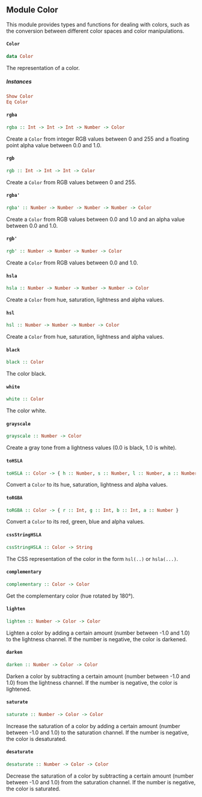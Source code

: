 ## Module Color

This module provides types and functions for dealing with colors, such as
the conversion between different color spaces and color manipulations.

#### `Color`

``` purescript
data Color
```

The representation of a color.

##### Instances
``` purescript
Show Color
Eq Color
```

#### `rgba`

``` purescript
rgba :: Int -> Int -> Int -> Number -> Color
```

Create a `Color` from integer RGB values between 0 and 255 and a floating
point alpha value between 0.0 and 1.0.

#### `rgb`

``` purescript
rgb :: Int -> Int -> Int -> Color
```

Create a `Color` from RGB values between 0 and 255.

#### `rgba'`

``` purescript
rgba' :: Number -> Number -> Number -> Number -> Color
```

Create a `Color` from RGB values between 0.0 and 1.0 and an alpha value
between 0.0 and 1.0.

#### `rgb'`

``` purescript
rgb' :: Number -> Number -> Number -> Color
```

Create a `Color` from RGB values between 0.0 and 1.0.

#### `hsla`

``` purescript
hsla :: Number -> Number -> Number -> Number -> Color
```

Create a `Color` from hue, saturation, lightness and alpha values.

#### `hsl`

``` purescript
hsl :: Number -> Number -> Number -> Color
```

Create a `Color` from hue, saturation, lightness and alpha values.

#### `black`

``` purescript
black :: Color
```

The color black.

#### `white`

``` purescript
white :: Color
```

The color white.

#### `grayscale`

``` purescript
grayscale :: Number -> Color
```

Create a gray tone from a lightness values (0.0 is black, 1.0 is white).

#### `toHSLA`

``` purescript
toHSLA :: Color -> { h :: Number, s :: Number, l :: Number, a :: Number }
```

Convert a `Color` to its hue, saturation, lightness and alpha values.

#### `toRGBA`

``` purescript
toRGBA :: Color -> { r :: Int, g :: Int, b :: Int, a :: Number }
```

Convert a `Color` to its red, green, blue and alpha values.

#### `cssStringHSLA`

``` purescript
cssStringHSLA :: Color -> String
```

The CSS representation of the color in the form `hsl(..)` or `hsla(...)`.

#### `complementary`

``` purescript
complementary :: Color -> Color
```

Get the complementary color (hue rotated by 180°).

#### `lighten`

``` purescript
lighten :: Number -> Color -> Color
```

Lighten a color by adding a certain amount (number between -1.0 and 1.0)
to the lightness channel. If the number is negative, the color is
darkened.

#### `darken`

``` purescript
darken :: Number -> Color -> Color
```

Darken a color by subtracting a certain amount (number between -1.0 and
1.0) from the lightness channel. If the number is negative, the color is
lightened.

#### `saturate`

``` purescript
saturate :: Number -> Color -> Color
```

Increase the saturation of a color by adding a certain amount (number
between -1.0 and 1.0) to the saturation channel. If the number is
negative, the color is desaturated.

#### `desaturate`

``` purescript
desaturate :: Number -> Color -> Color
```

Decrease the saturation of a color by subtracting a certain amount (number
between -1.0 and 1.0) from the saturation channel. If the number is
negative, the color is saturated.


